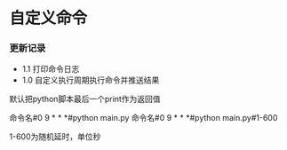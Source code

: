 # 自定义命令

### 更新记录

- 1.1 打印命令日志
- 1.0 自定义执行周期执行命令并推送结果


默认把python脚本最后一个print作为返回值

命令名#0 9 * * *#python main.py
命令名#0 9 * * *#python main.py#1-600


1-600为随机延时，单位秒
